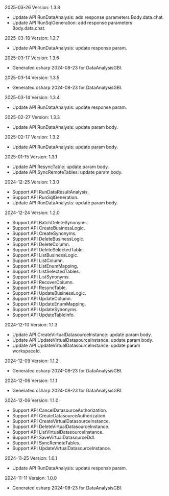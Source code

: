2025-03-26 Version: 1.3.8
- Update API RunDataAnalysis: add response parameters Body.data.chat.
- Update API RunSqlGeneration: add response parameters Body.data.chat.


2025-03-18 Version: 1.3.7
- Update API RunDataAnalysis: update response param.


2025-03-17 Version: 1.3.6
- Generated csharp 2024-08-23 for DataAnalysisGBI.

2025-03-14 Version: 1.3.5
- Generated csharp 2024-08-23 for DataAnalysisGBI.

2025-03-14 Version: 1.3.4
- Update API RunDataAnalysis: update response param.


2025-02-27 Version: 1.3.3
- Update API RunDataAnalysis: update param body.


2025-02-17 Version: 1.3.2
- Update API RunDataAnalysis: update param body.


2025-01-15 Version: 1.3.1
- Update API ResyncTable: update param body.
- Update API SyncRemoteTables: update param body.


2024-12-25 Version: 1.3.0
- Support API RunDataResultAnalysis.
- Support API RunSqlGeneration.
- Update API RunDataAnalysis: update param body.


2024-12-24 Version: 1.2.0
- Support API BatchDeleteSynonyms.
- Support API CreateBusinessLogic.
- Support API CreateSynonyms.
- Support API DeleteBusinessLogic.
- Support API DeleteColumn.
- Support API DeleteSelectedTable.
- Support API ListBusinessLogic.
- Support API ListColumn.
- Support API ListEnumMapping.
- Support API ListSelectedTables.
- Support API ListSynonyms.
- Support API RecoverColumn.
- Support API ResyncTable.
- Support API UpdateBusinessLogic.
- Support API UpdateColumn.
- Support API UpdateEnumMapping.
- Support API UpdateSynonyms.
- Support API UpdateTableInfo.


2024-12-10 Version: 1.1.3
- Update API CreateVirtualDatasourceInstance: update param body.
- Update API UpdateVirtualDatasourceInstance: update param body.
- Update API UpdateVirtualDatasourceInstance: update param workspaceId.


2024-12-09 Version: 1.1.2
- Generated csharp 2024-08-23 for DataAnalysisGBI.

2024-12-06 Version: 1.1.1
- Generated csharp 2024-08-23 for DataAnalysisGBI.

2024-12-06 Version: 1.1.0
- Support API CancelDatasourceAuthorization.
- Support API CreateDatasourceAuthorization.
- Support API CreateVirtualDatasourceInstance.
- Support API DeleteVirtualDatasourceInstance.
- Support API ListVirtualDatasourceInstance.
- Support API SaveVirtualDatasourceDdl.
- Support API SyncRemoteTables.
- Support API UpdateVirtualDatasourceInstance.


2024-11-25 Version: 1.0.1
- Update API RunDataAnalysis: update response param.


2024-11-11 Version: 1.0.0
- Generated csharp 2024-08-23 for DataAnalysisGBI.

